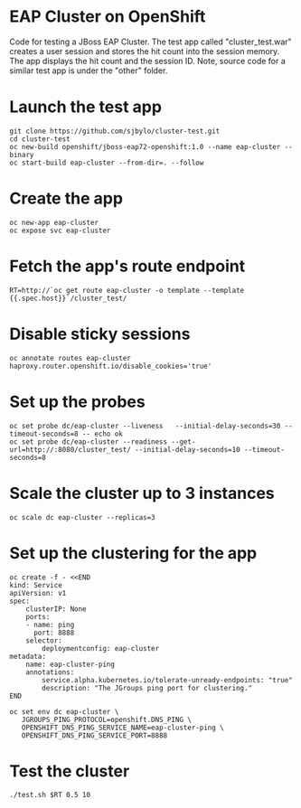 # EAP Cluster on OpenShift

Code for testing a JBoss EAP Cluster.  The test app called "cluster_test.war" creates a user session and stores the hit count into the session memory.  The app displays the hit count and the session ID.    Note, source code for a similar test app is under the "other" folder.

# Launch the test app

```
git clone https://github.com/sjbylo/cluster-test.git 
cd cluster-test 
oc new-build openshift/jboss-eap72-openshift:1.0 --name eap-cluster --binary
oc start-build eap-cluster --from-dir=. --follow
```

# Create the app 

```
oc new-app eap-cluster
oc expose svc eap-cluster 
```

# Fetch the app's route endpoint
```
RT=http://`oc get route eap-cluster -o template --template {{.spec.host}}`/cluster_test/
```

# Disable sticky sessions 
```
oc annotate routes eap-cluster  haproxy.router.openshift.io/disable_cookies='true'
```

# Set up the probes 

```
oc set probe dc/eap-cluster --liveness   --initial-delay-seconds=30 --timeout-seconds=8 -- echo ok
oc set probe dc/eap-cluster --readiness --get-url=http://:8080/cluster_test/ --initial-delay-seconds=10 --timeout-seconds=8
```

# Scale the cluster up to 3 instances 

```
oc scale dc eap-cluster --replicas=3
```

# Set up the clustering for the app

```
oc create -f - <<END
kind: Service
apiVersion: v1
spec:
    clusterIP: None
    ports:
    - name: ping
      port: 8888
    selector:
        deploymentconfig: eap-cluster
metadata:
    name: eap-cluster-ping
    annotations:
        service.alpha.kubernetes.io/tolerate-unready-endpoints: "true"
        description: "The JGroups ping port for clustering."
END
```

```
oc set env dc eap-cluster \
   JGROUPS_PING_PROTOCOL=openshift.DNS_PING \
   OPENSHIFT_DNS_PING_SERVICE_NAME=eap-cluster-ping \
   OPENSHIFT_DNS_PING_SERVICE_PORT=8888 
```

# Test the cluster

```
./test.sh $RT 0.5 10
```

